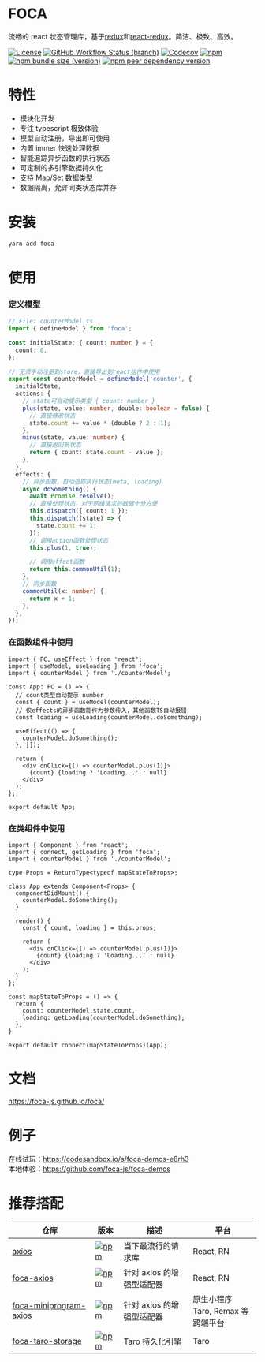 # FOCA

流畅的 react 状态管理库，基于[redux](https://github.com/reduxjs/redux)和[react-redux](https://github.com/reduxjs/react-redux)。简洁、极致、高效。

[![License](https://img.shields.io/github/license/foca-js/foca)](https://github.com/foca-js/foca/blob/master/LICENSE)
[![GitHub Workflow Status (branch)](https://img.shields.io/github/workflow/status/foca-js/foca/Test/master?label=test)](https://github.com/foca-js/foca/actions)
[![Codecov](https://img.shields.io/codecov/c/github/foca-js/foca)](https://codecov.io/gh/foca-js/foca)
[![npm](https://img.shields.io/npm/v/foca)](https://www.npmjs.com/package/foca)
[![npm bundle size (version)](https://img.shields.io/bundlephobia/minzip/foca?label=bundle+size)](https://bundlephobia.com/package/foca@latest)
[![npm peer dependency version](https://img.shields.io/npm/dependency-version/foca/peer/react)](https://github.com/facebook/react)

# 特性

- 模块化开发
- 专注 typescript 极致体验
- 模型自动注册，导出即可使用
- 内置 immer 快速处理数据
- 智能追踪异步函数的执行状态
- 可定制的多引擎数据持久化
- 支持 Map/Set 数据类型
- 数据隔离，允许同类状态库并存

# 安装

```bash
yarn add foca
```

# 使用

### 定义模型

```typescript
// File: counterModel.ts
import { defineModel } from 'foca';

const initialState: { count: number } = {
  count: 0,
};

// 无须手动注册到store，直接导出到react组件中使用
export const counterModel = defineModel('counter', {
  initialState,
  actions: {
    // state可自动提示类型 { count: number }
    plus(state, value: number, double: boolean = false) {
      // 直接修改状态
      state.count += value * (double ? 2 : 1);
    },
    minus(state, value: number) {
      // 直接返回新状态
      return { count: state.count - value };
    },
  },
  effects: {
    // 异步函数，自动追踪执行状态(meta, loading)
    async doSomething() {
      await Promise.resolve();
      // 直接处理状态，对于网络请求的数据十分方便
      this.dispatch({ count: 1 });
      this.dispatch((state) => {
        state.count += 1;
      });
      // 调用action函数处理状态
      this.plus(1, true);

      // 调用effect函数
      return this.commonUtil(1);
    },
    // 同步函数
    commonUtil(x: number) {
      return x + 1;
    },
  },
});
```

### 在函数组件中使用

```tsx
import { FC, useEffect } from 'react';
import { useModel, useLoading } from 'foca';
import { counterModel } from './counterModel';

const App: FC = () => {
  // count类型自动提示 number
  const { count } = useModel(counterModel);
  // 仅effects的异步函数能作为参数传入，其他函数TS自动报错
  const loading = useLoading(counterModel.doSomething);

  useEffect(() => {
    counterModel.doSomething();
  }, []);

  return (
    <div onClick={() => counterModel.plus(1)}>
      {count} {loading ? 'Loading...' : null}
    </div>
  );
};

export default App;
```

### 在类组件中使用

```tsx
import { Component } from 'react';
import { connect, getLoading } from 'foca';
import { counterModel } from './counterModel';

type Props = ReturnType<typeof mapStateToProps>;

class App extends Component<Props> {
  componentDidMount() {
    counterModel.doSomething();
  }

  render() {
    const { count, loading } = this.props;

    return (
      <div onClick={() => counterModel.plus(1)}>
        {count} {loading ? 'Loading...' : null}
      </div>
    );
  }
};

const mapStateToProps = () => {
  return {
    count: counterModel.state.count,
    loading: getLoading(counterModel.doSomething);
  };
}

export default connect(mapStateToProps)(App);
```

# 文档

https://foca-js.github.io/foca/

# 例子

在线试玩：https://codesandbox.io/s/foca-demos-e8rh3
<br />
本地体验：https://github.com/foca-js/foca-demos

# 推荐搭配

| 仓库                                                                        | 版本                                                                                                                | 描述                      | 平台                                  |
| --------------------------------------------------------------------------- | ------------------------------------------------------------------------------------------------------------------- | ------------------------- | ------------------------------------- |
| [axios](https://github.com/axios/axios)                                     | [![npm](https://img.shields.io/npm/v/axios)](https://www.npmjs.com/package/axios)                                   | 当下最流行的请求库        | React, RN                             |
| [foca-axios](https://github.com/foca-js/foca-axios)                         | [![npm](https://img.shields.io/npm/v/foca-axios)](https://www.npmjs.com/package/foca-axios)                         | 针对 axios 的增强型适配器 | React, RN                             |
| [foca-miniprogram-axios](https://github.com/foca-js/foca-miniprogram-axios) | [![npm](https://img.shields.io/npm/v/foca-miniprogram-axios)](https://www.npmjs.com/package/foca-miniprogram-axios) | 针对 axios 的增强型适配器 | 原生小程序<br> Taro, Remax 等跨端平台 |
| [foca-taro-storage](https://github.com/foca-js/foca-taro-storage)           | [![npm](https://img.shields.io/npm/v/foca-taro-storage)](https://www.npmjs.com/package/foca-taro-storage)           | Taro 持久化引擎           | Taro                                  |
